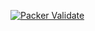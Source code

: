 [![Packer Validate](https://github.com/rptcloud/demo-packer-gha/actions/workflows/packer-validate.yml/badge.svg)](https://github.com/rptcloud/demo-packer-gha/actions/workflows/packer-validate.yml)